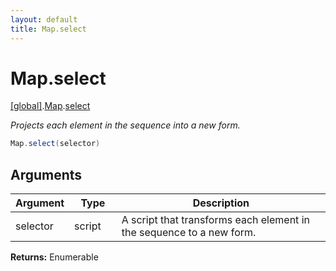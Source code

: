 ```yaml
---
layout: default
title: Map.select
---
```


# Map.select

[\[global\]]({{site.baseurl}}/docs/).[Map]({{site.baseurl}}/docs/Map/).[select]({{site.baseurl}}/docs/Map/select/)

_Projects each element in the sequence into a new form._

```cs
Map.select(selector)
```

## Arguments

<table>
  <col width="15%">
  <col width="15%">
  <thead>
    <tr>
      <th>Argument</th>
      <th>Type</th>
      <th>Description</th>
    </tr>
  </thead>
  <tbody>
    <tr>
      <td>selector</td>
      <td>script</td>
      <td>A script that transforms each element in the sequence to a new form.</td>
    </tr>
  </tbody>
</table>

**Returns:** Enumerable
